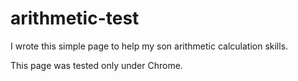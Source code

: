 arithmetic-test
===============

I wrote this simple page to help my son arithmetic calculation skills.

This page was tested only under Chrome.